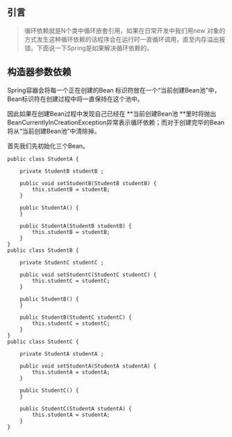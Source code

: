 ## 引言

> 循环依赖就是N个类中循环嵌套引用，如果在日常开发中我们用new 对象的方式发生这种循环依赖的话程序会在运行时一直循环调用，直至内存溢出报错。下面说一下Spring是如果解决循环依赖的。

## 构造器参数依赖

Spring容器会将每一个正在创建的Bean 标识符放在一个“当前创建Bean池”中，Bean标识符在创建过程中将一直保持在这个池中。

因此如果在创建Bean过程中发现自己已经在 **当前创建Bean池 **里时将抛出BeanCurrentlyInCreationException异常表示循环依赖；而对于创建完毕的Bean将从“当前创建Bean池”中清除掉。

首先我们先初始化三个Bean。

```
public class StudentA {

    private StudentB studentB ;

    public void setStudentB(StudentB studentB) {
        this.studentB = studentB;
    }

    public StudentA() {
    }

    public StudentA(StudentB studentB) {
        this.studentB = studentB;
    }
}
public class StudentB {

    private StudentC studentC ;

    public void setStudentC(StudentC studentC) {
        this.studentC = studentC;
    }

    public StudentB() {
    }

    public StudentB(StudentC studentC) {
        this.studentC = studentC;
    }
}
public class StudentC {

    private StudentA studentA ;

    public void setStudentA(StudentA studentA) {
        this.studentA = studentA;
    }

    public StudentC() {
    }

    public StudentC(StudentA studentA) {
        this.studentA = studentA;
    }
}

```


